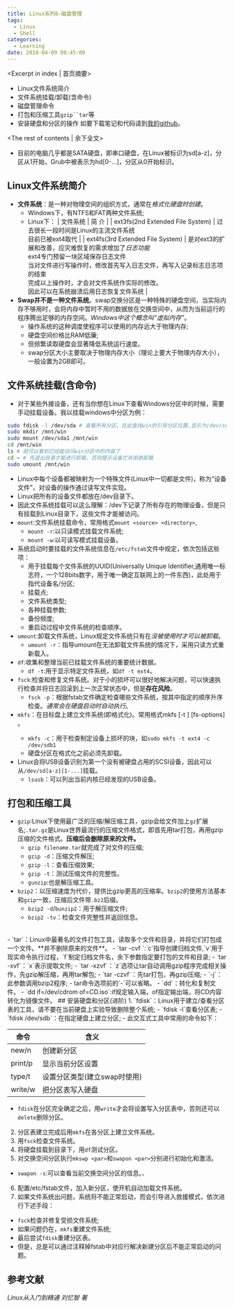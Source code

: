 ```yaml
---
title: Linux系列6-磁盘管理
tags:
  - Linux
  - Shell
categories:
  - Learning
date: 2018-04-09 00:45:09
---
```


<Excerpt in index | 首页摘要> 
- Linux文件系统简介
- 文件系统挂载/卸载(含命令)
- 磁盘管理命令
- 打包和压缩工具`gzip``tar`等
- 安装硬盘和分区的操作
如要下载笔记和代码请到[我的github](https://github.com/yucicheung/LearningNotes/tree/master/Linux)。
<!-- more -->
<The rest of contents | 余下全文>
- 目前的电脑几乎都是SATA硬盘，即串口硬盘，在Linux被标识为sd[a-z]，分区从1开始，Grub中被表示为hd[0-...]，分区从0开始标识。
## Linux文件系统简介
- **文件系统**：是一种对物理空间的组织方式，通常在*格式化硬盘时创建*。
  - Windows下，有NTFS和FAT两种文件系统;
  - Linux下：
	| 文件系统 | 简 介 |
	| ext3fs(2nd Extended File System) | 过去很长一段时间是Linux的主流文件系统<br>目前已被ext4取代 |
	| ext4fs(3rd Extended File System) | 是对ext3的扩展和改善，应灾难恢复的需求增加了*日志功能*<br>ext4专门预留一块区域保存日志文件<br>当对文件进行写操作时，修改首先写入日志文件，再写入记录标志日志项的结束<br>完成以上操作时，才会对文件系统作实际的修改。<br>因此可以在系统崩溃后用日志恢复文件系统 |
- **Swap并不是一种文件系统**。swap交换分区是一种特殊的硬盘空间，当实际内存不够用时，会将内存中暂时不用的数据放在交换空间中，从而为当前运行的程序腾出足够的内存空间。*Windows中这个概念叫“虚拟内存”*。
  - 操作系统的这种调度使程序可以使用的内存远大于物理内存;
  - 硬盘空间价格比RAM低廉;
  - 但频繁读取硬盘会显著降低系统运行速度。
  - swap分区大小主要取决于物理内存大小（理论上要大于物理内存大小），一般设置为2GB即可。
## 文件系统挂载(含命令)
- 对于某些外接设备，还有当你想在Linux下查看Windows分区中的时候，需要手动挂载设备。我以挂载windows中分区为例：
```bash
sudo fdisk -l /dev/sda # 查看所有分区，在此查找win的引导分区位置,显示为/dev/sda1
sudo mkdir /mnt/win
sudo mount /dev/sda1 /mnt/win
cd /mnt/win
ls # 就可以看到已经能访问win分区中的内容了
cd ~ # 先退出目录才能进行卸载，否则提示设备忙并拒绝卸载
sudo umount /mnt/win 
```
- Linux中每个设备都被映射为一个特殊文件(Linux中一切都是文件)，称为“设备文件”，对设备的操作通过读写文件实现。
- Linux把所有的设备文件都放在/dev目录下。
- 因此文件系统挂载可以这么理解：/dev下记录了所有存在的物理设备，但是只有挂载到Linux目录下，这些文件才能被访问。
- `mount`:文件系统挂载命令，常用格式`mount <source> <directory>`,
  - `mount -r`:以只读模式挂载文件系统;
  - `mount -w`:以可读写模式挂载设备。
- 系统启动时要挂载的文件系统信息在`/etc/fstab`文件中规定，依次包括这些项：
  - 用于挂载每个文件系统的UUID(Universally Unique Identifier,通用唯一标志符，一个128bits数字，用于唯一确定互联网上的一件东西)，此处用于指代设备名/分区;
  - 挂载点; 
  - 文件系统类型;
  - 各种挂载参数;
  - 备份频度;
  - 重启动过程中文件系统的检查顺序。
- `umount`:卸载文件系统，Linux规定文件系统只有在*没被使用时才可以被卸载*。
  - `umount -r`：指导umount在无法卸载文件系统的情况下，采用只读方式重新载入。 
- `df`:收集和整理当前已挂载文件系统的重要统计数据。
  - `df -t`:用于显示特定文件系统，如`df -t ext4`。
- `fsck`:检查和修复文件系统。对于小的损坏可以很好地解决问题，可以快速执行检查并将日志回滚到上一次正常状态中，但是**存在风险**。
  - `fsck -p`：根据fstab文件确定检查哪些文件系统，按其中指定的顺序升序检查。*通常会在硬盘启动时自动执行*。
- `mkfs`：在目标盘上建立文件系统(即格式化)。常用格式mkfs [-t <type>] [fs-options] <device>。
  - `mkfs -c`：用于检查制定设备上损坏的块，如`sudo mkfs -t ext4 -c /dev/sdb1`
  - 硬盘分区在格式化之前必须先卸载。
- Linux会将USB设备识别为第一个没有被硬盘占用的SCSI设备，因此可以从`/dev/sd[a-z][1-...]`挂载。
  - `lsusb`：可以列出当前内核已经发现的USB设备。
## 打包和压缩工具
- `gzip`:Linux下使用最广泛的压缩/解压缩工具，gzip会给文件加上`gz`扩展名;`.tar.gz`是Linux世界最流行的压缩文件格式，即首先用tar打包，再用gzip压缩的文件格式。**压缩后会删除原来的文件。**
  - `gzip filename.tar`就完成了对文件的压缩;
  - `gzip -d`：压缩文件解压;
  - `gzip -l`：查看压缩效果;
  - `gzip -t`：测试压缩文件的完整性。
  - `gunzip`:也是解压缩工具。
- `bzip2`：以压缩速度为代价，提供比gzip更高的压缩率。`bzip2`的使用方法基本和`gzip`一致，压缩后文件带`.bz2`后缀。
  - `bzip2 -d`/`bunzip2`：用于解压缩文件;
  - `bzip2 -tv`：检查文件完整性并返回信息。
<br>
- `tar`：Linux中最著名的文件打包工具，读取多个文件和目录，并将它们打包成一个文件。**并不删除原来的文件**。
  - `tar -cvf <target> <source>`:`c`指导创建归档文件,`v`用于现实命令执行过程，`f`制定归档文件名，余下参数指定要打包的文件和目录;
  - `tar -xvf`：`x`表示提取文件;
  - `tar -xzvf`：`z`选项让tar自动调用gzip程序完成相关操作，先gzip解压缩，再用tar解包;
  - `tar -czvf`：先tar打包，再gzip压缩;
  - `-j`：此参数调用bzip2程序;
  - tar命令选项前的`-`可以省略。
- `dd`：转化和复制文件。
  - `dd if=/dev/cdrom of=CD.iso`:if规定输入端，of指定输出端，将CD内容转化为镜像文件。
## 安装硬盘和分区(进阶)
1. `fdisk`：Linux用于建立/查看分区表的工具，请不要在当前硬盘上实验导致删除整个系统;
  - `fdisk -l`查看分区表;
  - `fdisk /dev/sdb`：在指定硬盘上建立分区;
  - 此交互式工具中常用的命令如下：

| 命令 | 含义 |
| --- | --- |
| new/n | 创建新分区 |
| print/p | 显示当前分区设置 |
| type/t |设置分区类型(建立swap时使用) |
| write/w | 把分区表写入硬盘 |

  - `fdisk`在分区完全确定之后，用`write`才会将设置写入分区表中，否则还可以`delete`删除分区。
2. 分区表建立完成后用`mkfs`在各分区上建立文件系统。
3. 用`fsck`检查文件系统。
4. 将硬盘挂载到目录下，用`df`测试分区。
5. 对交换空间分区执行`mkswp <par>`和`swapon <par>`分别进行初始化和激活。
  - `swapon -s`:可以查看当前交换空间分区的信息。、
6. 配置/etc/fstab文件，加入新分区，使开机自动加载文件系统。
7. 如果文件系统出问题，系统将不能正常启动，而会引导进入救援模式，依次进行下述手段：
  - `fsck`检查并修复受损文件系统;
  - 如果问题仍在，`mkfs`重建文件系统;
  - 最后尝试`fdisk`重建分区表。
  - 但是，总是可以通过注释掉fstab中对应行解决新建分区后不能正常启动的问题。
## 参考文献
*Linux从入门到精通 刘忆智 著*
